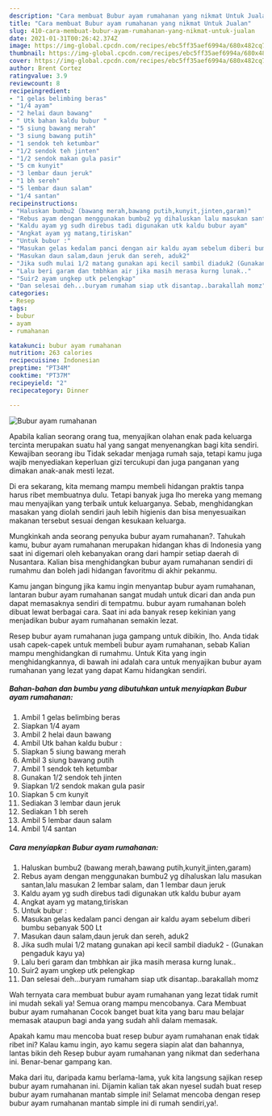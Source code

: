 ```yaml
---
description: "Cara membuat Bubur ayam rumahanan yang nikmat Untuk Jualan"
title: "Cara membuat Bubur ayam rumahanan yang nikmat Untuk Jualan"
slug: 410-cara-membuat-bubur-ayam-rumahanan-yang-nikmat-untuk-jualan
date: 2021-01-31T00:26:42.374Z
image: https://img-global.cpcdn.com/recipes/ebc5ff35aef6994a/680x482cq70/bubur-ayam-rumahanan-foto-resep-utama.jpg
thumbnail: https://img-global.cpcdn.com/recipes/ebc5ff35aef6994a/680x482cq70/bubur-ayam-rumahanan-foto-resep-utama.jpg
cover: https://img-global.cpcdn.com/recipes/ebc5ff35aef6994a/680x482cq70/bubur-ayam-rumahanan-foto-resep-utama.jpg
author: Brent Cortez
ratingvalue: 3.9
reviewcount: 8
recipeingredient:
- "1 gelas belimbing beras"
- "1/4 ayam"
- "2 helai daun bawang"
- " Utk bahan kaldu bubur "
- "5 siung bawang merah"
- "3 siung bawang putih"
- "1 sendok teh ketumbar"
- "1/2 sendok teh jinten"
- "1/2 sendok makan gula pasir"
- "5 cm kunyit"
- "3 lembar daun jeruk"
- "1 bh sereh"
- "5 lembar daun salam"
- "1/4 santan"
recipeinstructions:
- "Haluskan bumbu2 (bawang merah,bawang putih,kunyit,jinten,garam)"
- "Rebus ayam dengan menggunakan bumbu2 yg dihaluskan lalu masukan santan,lalu masukan 2 lembar salam, dan 1 lembar daun jeruk"
- "Kaldu ayam yg sudh direbus tadi digunakan utk kaldu bubur ayam"
- "Angkat ayam yg matang,tiriskan"
- "Untuk bubur :"
- "Masukan gelas kedalam panci dengan air kaldu ayam sebelum diberi bumbu sebanyak 500 Lt"
- "Masukan daun salam,daun jeruk dan sereh, aduk2"
- "Jika sudh mulai 1/2 matang gunakan api kecil sambil diaduk2 (Gunakan pengaduk kayu ya)"
- "Lalu beri garam dan tmbhkan air jika masih merasa kurng lunak.."
- "Suir2 ayam ungkep utk pelengkap"
- "Dan selesai deh...buryam rumaham siap utk disantap..barakallah momz"
categories:
- Resep
tags:
- bubur
- ayam
- rumahanan

katakunci: bubur ayam rumahanan 
nutrition: 263 calories
recipecuisine: Indonesian
preptime: "PT34M"
cooktime: "PT37M"
recipeyield: "2"
recipecategory: Dinner

---
```



![Bubur ayam rumahanan](https://img-global.cpcdn.com/recipes/ebc5ff35aef6994a/680x482cq70/bubur-ayam-rumahanan-foto-resep-utama.jpg)

Apabila kalian seorang orang tua, menyajikan olahan enak pada keluarga tercinta merupakan suatu hal yang sangat menyenangkan bagi kita sendiri. Kewajiban seorang ibu Tidak sekadar menjaga rumah saja, tetapi kamu juga wajib menyediakan keperluan gizi tercukupi dan juga panganan yang dimakan anak-anak mesti lezat.

Di era  sekarang, kita memang mampu membeli hidangan praktis tanpa harus ribet membuatnya dulu. Tetapi banyak juga lho mereka yang memang mau menyajikan yang terbaik untuk keluarganya. Sebab, menghidangkan masakan yang diolah sendiri jauh lebih higienis dan bisa menyesuaikan makanan tersebut sesuai dengan kesukaan keluarga. 



Mungkinkah anda seorang penyuka bubur ayam rumahanan?. Tahukah kamu, bubur ayam rumahanan merupakan hidangan khas di Indonesia yang saat ini digemari oleh kebanyakan orang dari hampir setiap daerah di Nusantara. Kalian bisa menghidangkan bubur ayam rumahanan sendiri di rumahmu dan boleh jadi hidangan favoritmu di akhir pekanmu.

Kamu jangan bingung jika kamu ingin menyantap bubur ayam rumahanan, lantaran bubur ayam rumahanan sangat mudah untuk dicari dan anda pun dapat memasaknya sendiri di tempatmu. bubur ayam rumahanan boleh dibuat lewat berbagai cara. Saat ini ada banyak resep kekinian yang menjadikan bubur ayam rumahanan semakin lezat.

Resep bubur ayam rumahanan juga gampang untuk dibikin, lho. Anda tidak usah capek-capek untuk membeli bubur ayam rumahanan, sebab Kalian mampu menghidangkan di rumahmu. Untuk Kita yang ingin menghidangkannya, di bawah ini adalah cara untuk menyajikan bubur ayam rumahanan yang lezat yang dapat Kamu hidangkan sendiri.

<!--inarticleads1-->

##### Bahan-bahan dan bumbu yang dibutuhkan untuk menyiapkan Bubur ayam rumahanan:

1. Ambil 1 gelas belimbing beras
1. Siapkan 1/4 ayam
1. Ambil 2 helai daun bawang
1. Ambil  Utk bahan kaldu bubur :
1. Siapkan 5 siung bawang merah
1. Ambil 3 siung bawang putih
1. Ambil 1 sendok teh ketumbar
1. Gunakan 1/2 sendok teh jinten
1. Siapkan 1/2 sendok makan gula pasir
1. Siapkan 5 cm kunyit
1. Sediakan 3 lembar daun jeruk
1. Sediakan 1 bh sereh
1. Ambil 5 lembar daun salam
1. Ambil 1/4 santan




<!--inarticleads2-->

##### Cara menyiapkan Bubur ayam rumahanan:

1. Haluskan bumbu2 (bawang merah,bawang putih,kunyit,jinten,garam)
1. Rebus ayam dengan menggunakan bumbu2 yg dihaluskan lalu masukan santan,lalu masukan 2 lembar salam, dan 1 lembar daun jeruk
1. Kaldu ayam yg sudh direbus tadi digunakan utk kaldu bubur ayam
1. Angkat ayam yg matang,tiriskan
1. Untuk bubur :
1. Masukan gelas kedalam panci dengan air kaldu ayam sebelum diberi bumbu sebanyak 500 Lt
1. Masukan daun salam,daun jeruk dan sereh, aduk2
1. Jika sudh mulai 1/2 matang gunakan api kecil sambil diaduk2 - (Gunakan pengaduk kayu ya)
1. Lalu beri garam dan tmbhkan air jika masih merasa kurng lunak..
1. Suir2 ayam ungkep utk pelengkap
1. Dan selesai deh...buryam rumaham siap utk disantap..barakallah momz




Wah ternyata cara membuat bubur ayam rumahanan yang lezat tidak rumit ini mudah sekali ya! Semua orang mampu mencobanya. Cara Membuat bubur ayam rumahanan Cocok banget buat kita yang baru mau belajar memasak ataupun bagi anda yang sudah ahli dalam memasak.

Apakah kamu mau mencoba buat resep bubur ayam rumahanan enak tidak ribet ini? Kalau kamu ingin, ayo kamu segera siapin alat dan bahannya, lantas bikin deh Resep bubur ayam rumahanan yang nikmat dan sederhana ini. Benar-benar gampang kan. 

Maka dari itu, daripada kamu berlama-lama, yuk kita langsung sajikan resep bubur ayam rumahanan ini. Dijamin kalian tak akan nyesel sudah buat resep bubur ayam rumahanan mantab simple ini! Selamat mencoba dengan resep bubur ayam rumahanan mantab simple ini di rumah sendiri,ya!.

